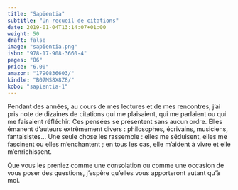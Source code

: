 ```yaml
---
title: "Sapientia"
subtitle: "Un recueil de citations"
date: 2019-01-04T13:14:07+01:00
weight: 50
draft: false
image: "sapientia.png"
isbn: "978-17-908-3660-4"
pages: "86"
price: "6,00"
amazon: "1790836603/"
kindle: "B07MS8X8Z8/"
kobo: "sapientia-1"
---
```


Pendant des années, au cours de mes lectures et de mes rencontres, j’ai pris note de dizaines de citations qui me plaisaient, qui me parlaient ou qui me faisaient réfléchir. Ces pensées se présentent sans aucun ordre. Elles émanent d’auteurs extrêmement divers : philosophes, écrivains, musiciens, fantaisistes… Une seule chose les rassemble : elles me séduisent, elles me fascinent ou elles m’enchantent ; en tous les cas, elle m’aident à vivre et elle m’enrichissent.

Que vous les preniez comme une consolation ou comme une occasion de vous poser des questions, j’espère qu’elles vous apporteront autant qu’à moi.
